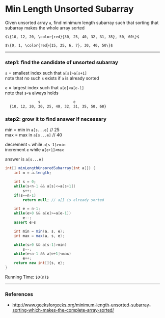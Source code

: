 # Min Length Unsorted Subarray

Given unsorted array `a`, find minimum length subarray such that sorting that subarray makes the whole array sorted

`$\{10, 12, 20, \color{red}{30, 25, 40, 32, 31, 35}, 50, 60\}$`

`$\{0, 1, \color{red}{15, 25, 6, 7}, 30, 40, 50\}$`

---

### step1: find the candidate of unsorted subarray

`s` = smallest index such that `a[s]>a[s+1]`  
note that no such `s` exists if `a` is already sorted

`e` = largest index such that `a[e]<a[e-1]`  
note that `s<e` always holds

```bash
               s               e
  {10, 12, 20, 30, 25, 40, 32, 31, 35, 50, 60}
```

### step2: grow it to find answer if necessary

min = min in `a[s...e]` // 25  
max = max in `a[s...e]` // 40

decrement `s` while `a[s-1]>min`  
increment `e` while `a[e+1]<max`

answer is `a[s...e]`

```java
int[] minLengthUnsoredSubarray(int a[]) {
    int n = a.length;

    int s = 0;
    while(s<n-1 && a[s]<=a[s+1])
        s++;
    if(s==n-1)
        return null; // a[] is already sorted

    int e = n-1;
    while(e>0 && a[e]>=a[e-1])
        e--;
    assert e>s

    int min = min(a, s, e);
    int max = max(a, s, e);

    while(s>0 && a[s-1]>min)
        s--;
    while(e<n-1 && a[e+1]<max)
        e++;
    return new int[]{s, e};
}
```

Running Time: `$O(n)$`

---

### References

* <http://www.geeksforgeeks.org/minimum-length-unsorted-subarray-sorting-which-makes-the-complete-array-sorted/>

